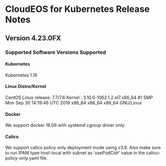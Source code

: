 # CloudEOS for Kubernetes Release Notes
## Version 4.23.0FX
### Supported Software Versions Supported
#### Kubernetes 
Kubernetes 1.16
#### Linux Distro/Kernel
CentOS Linux release: 7.7/7.6
Kernel : 3.10.0-1062.1.2.el7.x86_64 #1 SMP Mon Sep 30 14:19:46 UTC 2019 x86_64 x86_64 x86_64 GNU/Linux
#### Docker
We support docker 18.06 with systemd cgroup driver only.
#### Calico
We support calico policy only deployment mode using v3.8. Also make sure to run IPAM type host-local with subnet as ‘usePodCidr’ value in the calico-policy-only.yaml file.  

